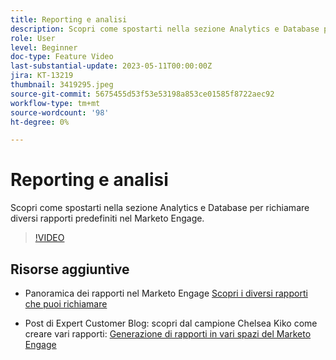 ```yaml
---
title: Reporting e analisi
description: Scopri come spostarti nella sezione Analytics e Database per richiamare diversi rapporti predefiniti nel Marketo Engage.
role: User
level: Beginner
doc-type: Feature Video
last-substantial-update: 2023-05-11T00:00:00Z
jira: KT-13219
thumbnail: 3419295.jpeg
source-git-commit: 5675455d53f53e53198a853ce01585f8722aec92
workflow-type: tm+mt
source-wordcount: '98'
ht-degree: 0%

---
```



# Reporting e analisi

Scopri come spostarti nella sezione Analytics e Database per richiamare diversi rapporti predefiniti nel Marketo Engage.

>[!VIDEO](https://video.tv.adobe.com/v/3419295/?learn=on)

## Risorse aggiuntive

* Panoramica dei rapporti nel Marketo Engage
   [Scopri i diversi rapporti che puoi richiamare](https://experienceleague.adobe.com/docs/marketo/using/product-docs/reporting/reporting-overview.html?lang=en&amp;sdid=M7K4SLTS&amp;mv=email&amp;mv2=instreml)

* Post di Expert Customer Blog: scopri dal campione Chelsea Kiko come creare vari rapporti: [Generazione di rapporti in vari spazi del Marketo Engage](https://nation.marketo.com/t5/product-blogs/how-marketo-champion-chelsea-kiko-reports-in-various-marketo/ba-p/242627)

